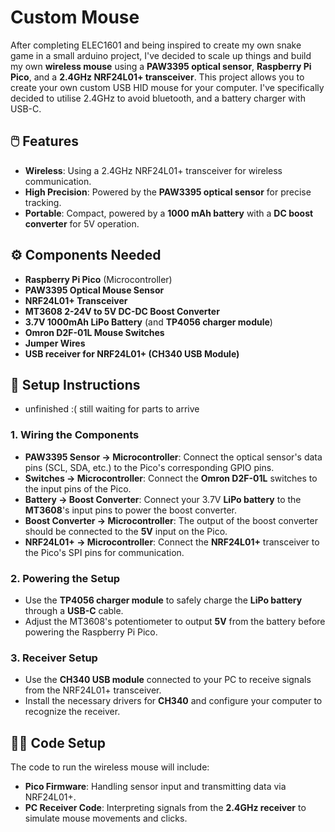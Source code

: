 # Custom Mouse

After completing ELEC1601 and being inspired to create my own snake game in a small arduino project, I've decided to scale up things and build my own **wireless mouse** using a **PAW3395 optical sensor**, **Raspberry Pi Pico**, and a **2.4GHz NRF24L01+ transceiver**. This project allows you to create your own custom USB HID mouse for your computer. I've specifically decided to utilise 2.4GHz to avoid bluetooth, and a battery charger with USB-C.

## 🖱️ **Features**
- **Wireless**: Using a 2.4GHz NRF24L01+ transceiver for wireless communication.
- **High Precision**: Powered by the **PAW3395 optical sensor** for precise tracking.
- **Portable**: Compact, powered by a **1000 mAh battery** with a **DC boost converter** for 5V operation.

## ⚙️ **Components Needed**
- **Raspberry Pi Pico** (Microcontroller)
- **PAW3395 Optical Mouse Sensor**
- **NRF24L01+ Transceiver**
- **MT3608 2-24V to 5V DC-DC Boost Converter**
- **3.7V 1000mAh LiPo Battery** (and **TP4056 charger module**)
- **Omron D2F-01L Mouse Switches**
- **Jumper Wires**
- **USB receiver for NRF24L01+ (CH340 USB Module)**

## 🔧 **Setup Instructions**
- unfinished :( still waiting for parts to arrive

### 1. **Wiring the Components**
- **PAW3395 Sensor → Microcontroller**: Connect the optical sensor's data pins (SCL, SDA, etc.) to the Pico's corresponding GPIO pins.
- **Switches → Microcontroller**: Connect the **Omron D2F-01L** switches to the input pins of the Pico.
- **Battery → Boost Converter**: Connect your 3.7V **LiPo battery** to the **MT3608**'s input pins to power the boost converter.
- **Boost Converter → Microcontroller**: The output of the boost converter should be connected to the **5V** input on the Pico.
- **NRF24L01+ → Microcontroller**: Connect the **NRF24L01+** transceiver to the Pico's SPI pins for communication.

### 2. **Powering the Setup**
- Use the **TP4056 charger module** to safely charge the **LiPo battery** through a **USB-C** cable.
- Adjust the MT3608's potentiometer to output **5V** from the battery before powering the Raspberry Pi Pico.

### 3. **Receiver Setup**
- Use the **CH340 USB module** connected to your PC to receive signals from the NRF24L01+ transceiver.
- Install the necessary drivers for **CH340** and configure your computer to recognize the receiver.

## 🧑‍💻 **Code Setup**
The code to run the wireless mouse will include:
- **Pico Firmware**: Handling sensor input and transmitting data via NRF24L01+.
- **PC Receiver Code**: Interpreting signals from the **2.4GHz receiver** to simulate mouse movements and clicks.
